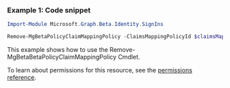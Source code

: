 ### Example 1: Code snippet

```powershellImport-Module Microsoft.Graph.Beta.Identity.SignIns

Remove-MgBetaPolicyClaimMappingPolicy -ClaimsMappingPolicyId $claimsMappingPolicyId
```
This example shows how to use the Remove-MgBetaBetaPolicyClaimMappingPolicy Cmdlet.
To learn about permissions for this resource, see the [permissions reference](/graph/permissions-reference).

